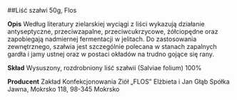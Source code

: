 ##Liść szałwi 50g, Flos

**Opis** Według literatury zielarskiej wyciągi z liści wykazują działanie antyseptyczne, przeciwzapalne, przeciwcukrzycowe, żółciopędne oraz zapobiegają nadmiernej fermentacji w jelitach. Do zastosowania zewnętrznego, szałwia jest szczególnie polecana w stanach zapalnych gardła i jamy ustnej oraz w postaci okładów na trudno gojące się rany.

**Skład** Wysuszony, rozdrobniony liść szałwii (Salviae folium) 100%

**Producent** Zakład Konfekcjonowania Ziół „FLOS” Elżbieta i Jan Głąb Spółka Jawna, Mokrsko 118, 98-345 Mokrsko